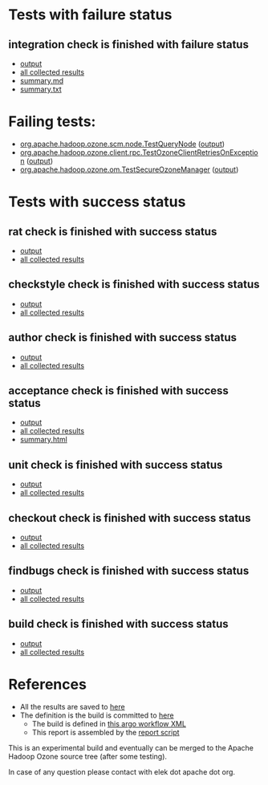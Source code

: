 # Tests with failure status

## integration check is finished with failure status

   * [output](https://raw.githubusercontent.com/elek/ozone-ci/master/pr/pr-hdds-2077-v5qkp/integration/output.log)
   * [all collected results](https://github.com/elek/ozone-ci/tree/master/pr/pr-hdds-2077-v5qkp/integration)
   * [summary.md](https://github.com/elek/ozone-ci/tree/master/pr/pr-hdds-2077-v5qkp/integration/summary.md)
   * [summary.txt](https://github.com/elek/ozone-ci/tree/master/pr/pr-hdds-2077-v5qkp/integration/summary.txt)

# Failing tests: 

 * [org.apache.hadoop.ozone.scm.node.TestQueryNode](hadoop-ozone/integration-test/org.apache.hadoop.ozone.scm.node.TestQueryNode.txt) ([output](hadoop-ozone/integration-test/org.apache.hadoop.ozone.scm.node.TestQueryNode-output.txt/))
 * [org.apache.hadoop.ozone.client.rpc.TestOzoneClientRetriesOnException](hadoop-ozone/integration-test/org.apache.hadoop.ozone.client.rpc.TestOzoneClientRetriesOnException.txt) ([output](hadoop-ozone/integration-test/org.apache.hadoop.ozone.client.rpc.TestOzoneClientRetriesOnException-output.txt/))
 * [org.apache.hadoop.ozone.om.TestSecureOzoneManager](hadoop-ozone/integration-test/org.apache.hadoop.ozone.om.TestSecureOzoneManager.txt) ([output](hadoop-ozone/integration-test/org.apache.hadoop.ozone.om.TestSecureOzoneManager-output.txt/))


# Tests with success status

## rat check is finished with success status

   * [output](https://raw.githubusercontent.com/elek/ozone-ci/master/pr/pr-hdds-2077-v5qkp/rat/output.log)
   * [all collected results](https://github.com/elek/ozone-ci/tree/master/pr/pr-hdds-2077-v5qkp/rat)


## checkstyle check is finished with success status

   * [output](https://raw.githubusercontent.com/elek/ozone-ci/master/pr/pr-hdds-2077-v5qkp/checkstyle/output.log)
   * [all collected results](https://github.com/elek/ozone-ci/tree/master/pr/pr-hdds-2077-v5qkp/checkstyle)


## author check is finished with success status

   * [output](https://raw.githubusercontent.com/elek/ozone-ci/master/pr/pr-hdds-2077-v5qkp/author/output.log)
   * [all collected results](https://github.com/elek/ozone-ci/tree/master/pr/pr-hdds-2077-v5qkp/author)


## acceptance check is finished with success status

   * [output](https://raw.githubusercontent.com/elek/ozone-ci/master/pr/pr-hdds-2077-v5qkp/acceptance/output.log)
   * [all collected results](https://github.com/elek/ozone-ci/tree/master/pr/pr-hdds-2077-v5qkp/acceptance)
   * [summary.html](https://elek.github.io/ozone-ci/pr/pr-hdds-2077-v5qkp/acceptance/summary.html)


## unit check is finished with success status

   * [output](https://raw.githubusercontent.com/elek/ozone-ci/master/pr/pr-hdds-2077-v5qkp/unit/output.log)
   * [all collected results](https://github.com/elek/ozone-ci/tree/master/pr/pr-hdds-2077-v5qkp/unit)


## checkout check is finished with success status

   * [output](https://raw.githubusercontent.com/elek/ozone-ci/master/pr/pr-hdds-2077-v5qkp/checkout/output.log)
   * [all collected results](https://github.com/elek/ozone-ci/tree/master/pr/pr-hdds-2077-v5qkp/checkout)


## findbugs check is finished with success status

   * [output](https://raw.githubusercontent.com/elek/ozone-ci/master/pr/pr-hdds-2077-v5qkp/findbugs/output.log)
   * [all collected results](https://github.com/elek/ozone-ci/tree/master/pr/pr-hdds-2077-v5qkp/findbugs)


## build check is finished with success status

   * [output](https://raw.githubusercontent.com/elek/ozone-ci/master/pr/pr-hdds-2077-v5qkp/build/output.log)
   * [all collected results](https://github.com/elek/ozone-ci/tree/master/pr/pr-hdds-2077-v5qkp/build)




# References

 * All the results are saved to [here](https://github.com/elek/ozone-ci/tree/master/pr/pr-hdds-2077-v5qkp/)
 * The definition is the build is committed to [here](https://github.com/elek/argo-ozone)
    * The build is defined in [this argo workflow XML](https://github.com/elek/argo-ozone/blob/master/ozone-build.yaml)
    * This report is assembled by the [report script](https://github.com/elek/argo-ozone/blob/master/scripts/report.sh)

This is an experimental build and eventually can be merged to the Apache Hadoop Ozone source tree (after some testing).

In case of any question please contact with elek dot apache dot org.
